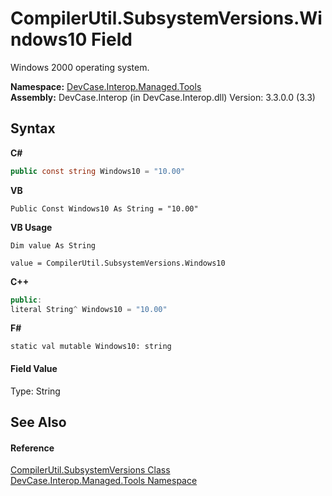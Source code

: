 # CompilerUtil.SubsystemVersions.Windows10 Field
 

Windows 2000 operating system.

**Namespace:**&nbsp;<a href="N_DevCase_Interop_Managed_Tools">DevCase.Interop.Managed.Tools</a><br />**Assembly:**&nbsp;DevCase.Interop (in DevCase.Interop.dll) Version: 3.3.0.0 (3.3)

## Syntax

**C#**<br />
``` C#
public const string Windows10 = "10.00"
```

**VB**<br />
``` VB
Public Const Windows10 As String = "10.00"
```

**VB Usage**<br />
``` VB Usage
Dim value As String

value = CompilerUtil.SubsystemVersions.Windows10

```

**C++**<br />
``` C++
public:
literal String^ Windows10 = "10.00"
```

**F#**<br />
``` F#
static val mutable Windows10: string
```


#### Field Value
Type: String

## See Also


#### Reference
<a href="T_DevCase_Interop_Managed_Tools_CompilerUtil_SubsystemVersions">CompilerUtil.SubsystemVersions Class</a><br /><a href="N_DevCase_Interop_Managed_Tools">DevCase.Interop.Managed.Tools Namespace</a><br />